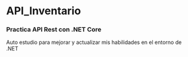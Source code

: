 # API_Inventario
### Practica API Rest con .NET Core
Auto estudio para mejorar y actualizar mis habilidades en el entorno de .NET
